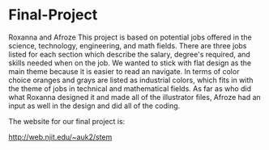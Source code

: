 Final-Project
=============

Roxanna and Afroze
This project is based on potential jobs offered in the science, technology, engineering, and math fields.  There are three jobs listed for each section which describe the salary, degree's required, and skills needed when on the job. We wanted to stick with flat design as the main theme because it is easier to read an navigate.  In terms of color choice oranges and grays are listed as industrial colors, which fits in with the theme of jobs in technical and mathematical fields.  As far as who did what Roxanna designed it and made all of the illustrator files, Afroze had an input as well in the design and did all of the coding.

The website for our final project is:

http://web.njit.edu/~auk2/stem
